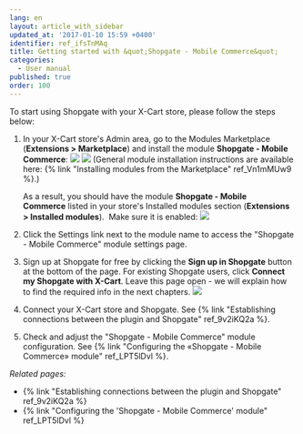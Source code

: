 ```yaml
---
lang: en
layout: article_with_sidebar
updated_at: '2017-01-10 15:59 +0400'
identifier: ref_ifsTnMAq
title: Getting started with &quot;Shopgate - Mobile Commerce&quot;
categories:
  - User manual
published: true
order: 100
---
```



To start using Shopgate with your X-Cart store, please follow the steps below:

1.  In your X-Cart store's Admin area, go to the Modules Marketplace (**Extensions > Marketplace**) and install the module **Shopgate - Mobile Commerce**:
    ![]({{site.baseurl}}/attachments/7505733/7602826.png)
    ![]({{site.baseurl}}/attachments/7505733/7602827.png)
    (General module installation instructions are available here: {% link "Installing modules from the Marketplace" ref_Vn1mMUw9 %}.)

    As a result, you should have the module **Shopgate - Mobile Commerce** listed in your store's Installed modules section (**Extensions > Installed modules**). 
    Make sure it is enabled:
    ![]({{site.baseurl}}/attachments/7505733/7602828.png)

2.  Click the Settings link next to the module name to access the "Shopgate - Mobile Commerce" module settings page.

3.  Sign up at Shopgate for free by clicking the **Sign up in Shopgate** button at the bottom of the page. For existing Shopgate users, click **Connect my Shopgate with X-Cart**. Leave this page open - we will explain how to find the required info in the next chapters.
    ![]({{site.baseurl}}/attachments/7505733/7602829.png)

4.  Connect your X-Cart store and Shopgate. See {% link "Establishing connections between the plugin and Shopgate" ref_9v2iKQ2a %}.

5.  Check and adjust the "Shopgate - Mobile Commerce" module configuration. See {% link "Configuring the «Shopgate - Mobile Commerce» module" ref_LPT5lDvl %}.

_Related pages:_

*   {% link "Establishing connections between the plugin and Shopgate" ref_9v2iKQ2a %}
*   {% link "Configuring the 'Shopgate - Mobile Commerce' module" ref_LPT5lDvl %}
